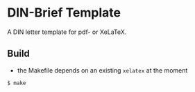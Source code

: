 # DIN-Brief Template

A DIN letter template for pdf- or XeLaTeX.

## Build

- the Makefile depends on an existing `xelatex` at the moment

```sh
$ make
```
